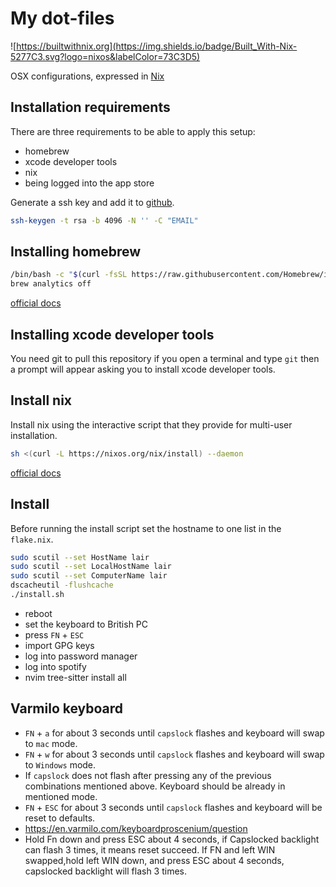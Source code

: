 # My dot-files

![https://builtwithnix.org](https://img.shields.io/badge/Built_With-Nix-5277C3.svg?logo=nixos&labelColor=73C3D5)

OSX configurations, expressed in [Nix](https://nixos.org/nix)

## Installation requirements

There are three requirements to be able to apply this setup:

- homebrew
- xcode developer tools
- nix
- being logged into the app store

Generate a ssh key and add it to [github](https://docs.github.com/en/authentication/connecting-to-github-with-ssh/adding-a-new-ssh-key-to-your-github-account).

```bash
ssh-keygen -t rsa -b 4096 -N '' -C "EMAIL"
```

## Installing homebrew

```bash
/bin/bash -c "$(curl -fsSL https://raw.githubusercontent.com/Homebrew/install/HEAD/install.sh)"
brew analytics off
```

[official docs](https://brew.sh)

## Installing xcode developer tools

You need git to pull this repository if you open a terminal and type `git` then
a prompt will appear asking you to install xcode developer tools.

## Install nix

Install nix using the interactive script that they provide for multi-user
installation.

```bash
sh <(curl -L https://nixos.org/nix/install) --daemon
```

[official docs](https://nixos.org/download.html)

## Install

Before running the install script set the hostname to one list in the `flake.nix`.

```bash
sudo scutil --set HostName lair
sudo scutil --set LocalHostName lair
sudo scutil --set ComputerName lair
dscacheutil -flushcache
./install.sh
```

- reboot
- set the keyboard to British PC
- press `FN` + `ESC`
- import GPG keys
- log into password manager
- log into spotify
- nvim tree-sitter install all

## Varmilo keyboard

- `FN` + `a` for about 3 seconds until `capslock` flashes and keyboard will swap to `mac` mode.
- `FN` + `w` for about 3 seconds until `capslock` flashes and keyboard will swap to `Windows` mode.
- If `capslock` does not flash after pressing any of the previous combinations mentioned above. Keyboard
  should be already in mentioned mode.
- `FN` + `ESC` for about 3 seconds until `capslock` flashes and keyboard will be reset to defaults.
- https://en.varmilo.com/keyboardproscenium/question
- Hold Fn down and press ESC about 4 seconds, if Capslocked backlight can flash 3 times, it means reset succeed. If FN and left WIN swapped,hold left WIN down, and press ESC about 4 seconds, capslocked backlight will flash 3 times.

<!-- Next steps: -->

<!-- - [x] remove yabai and restore magnet -->
<!-- - [ ] all lua -->
<!-- - [ ] secrets into age -->
<!-- - [ ] refactor/modularise -->
<!-- - [ ] disable sip and switch yabai//magnet -->

<!-- TODO: -->

<!-- - [ ] emoji shortcut -->
<!-- - [ ] British pc is not in keyboard lists by defaults -->
<!-- - [ ] keyboards do not appear in top bar -->
<!-- - [ ] Bluetooth do not appear in the top bar -->
<!-- - [ ] system preferences in the docker -->
<!-- - [ ] battery percentage are not in the top bar -->
<!-- - [ ] waka apy key is not populated automatically -->
<!-- - [ ] touch zsh_local -->
<!-- - [ ] kubctl zsh completions -->
<!-- - [ ] compe and lsp trouble -->
<!-- - [ ] lua language server -->
<!-- - [ ] hadolint -->
<!-- - [ ] kubernetes YAML schemas investigate -->
<!-- - [ ] firefox vimium and firefox profiles -->
<!-- - [ ] review unverified -->
<!-- - [ ] review all alias -->
<!-- - [ ] youtube dl -->
<!-- - [ ] vim-vsnip installation and bring nice snippets -->
<!-- - [ ] review all maps MAKE A TODO and LIST THEM SOME WHERE PRINTABLE -->
<!-- - [ ] hadolint somewhere (pre-commit docker?) -->
<!-- - [ ] keyboard language? enable and uk? things about other defaults -->
<!-- - [ ] review all vim plugins -->
<!-- - [ ] review all confs with alvivi's and tidy owns -->
<!-- - [ ] hacer list y tal mas fugitive and co -->
<!-- - [ ] key rotation -->

<!-- Si hay problema con lost sitter parsers rm -rf cd ~/.local/share/site -->

<!-- TODO lua -->
<!-- https://vonheikemen.github.io/devlog/tools/configuring-neovim-using-lua/ -->
<!-- - [ ] git.vim -->
<!-- - [ ] init-lua.vim -->
<!-- - [ ] init.lua (review) -->
<!-- - [x] lsp.nix -->
<!-- - [x] sets.vim -->
<!-- - [x] terminal.vim -->
<!-- - [ ] lspkind.vim -->
<!-- - [ ] lualine.vim -->
<!-- - [ ] mappings.lua -->
<!-- - [ ] projections.vim -->
<!-- - [ ] telescope.vim -->
<!-- - [ ] theme.vim -->
<!-- - [ ] review buff delete -->
<!-- - [ ] rename file -->
